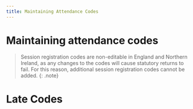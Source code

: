 ```yaml
---
title: Maintaining Attendance Codes
---
```


# Maintaining attendance codes


> Session registration codes are non-editable in England and Northern
Ireland, as any changes to the codes will cause statutory returns to fail. For
this reason, additional session registration codes cannot be added.
{: .note}


# Late Codes
